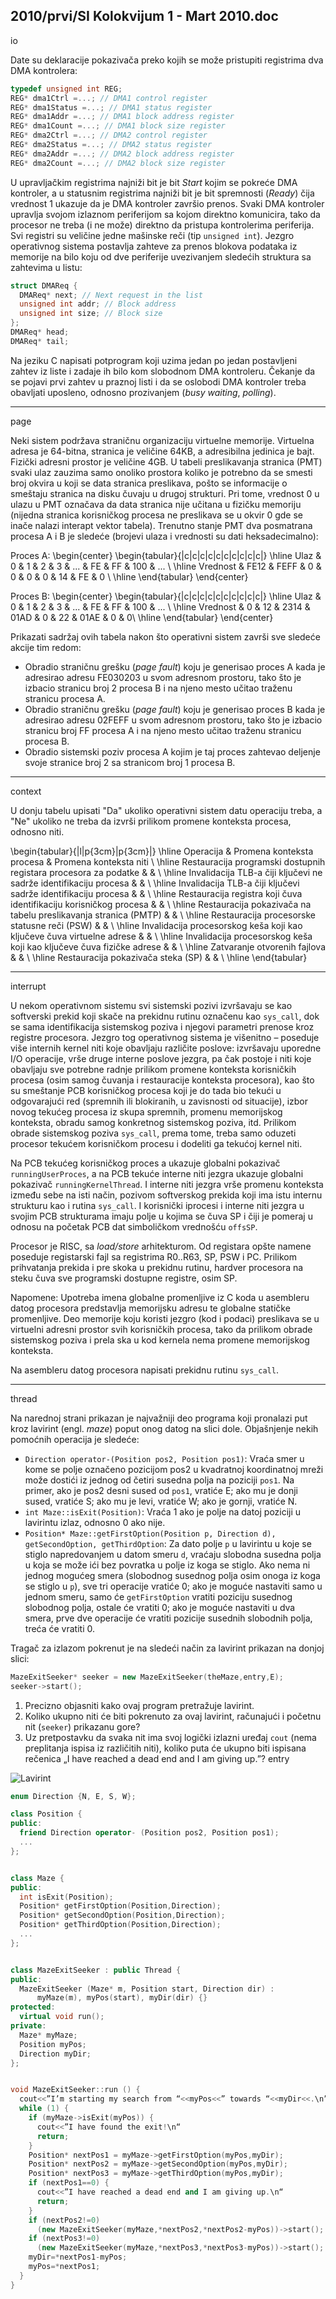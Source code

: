 2010/prvi/SI Kolokvijum 1 - Mart 2010.doc
--------------------------------------------------------------------------------
io

Date su deklaracije pokazivača preko kojih se može pristupiti registrima dva DMA
kontrolera:
```cpp
typedef unsigned int REG;
REG* dma1Ctrl =...; // DMA1 control register
REG* dma1Status =...; // DMA1 status register
REG* dma1Addr =...; // DMA1 block address register
REG* dma1Count =...; // DMA1 block size register
REG* dma2Ctrl =...; // DMA2 control register
REG* dma2Status =...; // DMA2 status register
REG* dma2Addr =...; // DMA2 block address register
REG* dma2Count =...; // DMA2 block size register
```
U upravljačkim registrima najniži bit je bit *Start* kojim se pokreće DMA kontroler, a u
statusnim registrima najniži bit je bit spremnosti (*Ready*) čija vrednost 1 ukazuje da je DMA
kontroler završio prenos. Svaki DMA kontroler upravlja svojom izlaznom periferijom sa
kojom direktno komunicira, tako da procesor ne treba (i ne može) direktno da pristupa
kontrolerima periferija. Svi registri su veličine jedne mašinske reči (tip `unsigned int`).
Jezgro operativnog sistema postavlja zahteve za prenos blokova podataka iz memorije na bilo
koju od dve periferije uvezivanjem sledećih struktura sa zahtevima u listu:
```cpp
struct DMAReq {
  DMAReq* next; // Next request in the list
  unsigned int addr; // Block address
  unsigned int size; // Block size
};
DMAReq* head;
DMAReq* tail;
```
Na jeziku C napisati potprogram koji uzima jedan po jedan postavljeni zahtev iz liste i zadaje
ih bilo kom slobodnom DMA kontroleru. Čekanje da se pojavi prvi zahtev u praznoj listi i da
se oslobodi DMA kontroler treba obavljati uposleno, odnosno prozivanjem (*busy waiting*,
*polling*).


--------------------------------------------------------------------------------
page

Neki sistem podržava straničnu organizaciju virtuelne memorije. Virtuelna adresa je 64-bitna,
stranica je veličine 64KB, a adresibilna jedinica je bajt. Fizički adresni prostor je veličine
4GB. U tabeli preslikavanja stranica (PMT) svaki ulaz zauzima samo onoliko prostora koliko
je potrebno da se smesti broj okvira u koji se data stranica preslikava, pošto se informacije o
smeštaju stranica na disku čuvaju u drugoj strukturi. Pri tome, vrednost 0 u ulazu u PMT
označava da data stranica nije učitana u fizičku memoriju (nijedna stranica korisničkog
procesa ne preslikava se u okvir 0 gde se inače nalazi interapt vektor tabela). Trenutno stanje
PMT dva posmatrana procesa A i B je sledeće (brojevi ulaza i vrednosti su dati
heksadecimalno):

Proces A:
\begin{center}
\begin{tabular}{|c|c|c|c|c|c|c|c|c|c|}
\hline
Ulaz &	0	& 1	& 2 &	3 &	... &	FE &	FF &	100 &	... \\
\hline
Vrednost &	FE12 &	FEFF	& 0 &	0 &	0 &	0 &	14 &	FE &	0 \\
\hline
\end{tabular}
\end{center}

Proces B:
\begin{center}
\begin{tabular}{|c|c|c|c|c|c|c|c|c|c|}
\hline
Ulaz &	0 &	1 & 2 &	3 & 	... & FE &	FF &	100 &	... \\
\hline
Vrednost & 0 &	12 &	2314	& 01AD &	0 &	22 &	01AE	& 0 &	0\\
\hline
\end{tabular}
\end{center}

Prikazati sadržaj ovih tabela nakon što operativni sistem završi sve sledeće akcije tim redom:

- Obradio straničnu grešku (*page fault*) koju je generisao proces A kada je adresirao
adresu FE030203 u svom adresnom prostoru, tako što je izbacio stranicu broj 2
procesa B i na njeno mesto učitao traženu stranicu procesa A.
- Obradio straničnu grešku (*page fault*) koju je generisao proces B kada je adresirao
adresu 02FEFF u svom adresnom prostoru, tako što je izbacio stranicu broj FF procesa
A i na njeno mesto učitao traženu stranicu procesa B.
- Obradio sistemski poziv procesa A kojim je taj proces zahtevao deljenje svoje stranice
broj 2 sa stranicom broj 1 procesa B.

--------------------------------------------------------------------------------
context

U donju tabelu upisati "Da" ukoliko operativni sistem datu operaciju treba, a "Ne" ukoliko ne
treba da izvrši prilikom promene konteksta procesa, odnosno niti.

\begin{tabular}{|l|p{3cm}|p{3cm}|}
\hline
Operacija & Promena konteksta procesa & Promena konteksta niti \\
\hline
Restauracija programski dostupnih registara procesora za podatke & & \\
\hline
Invalidacija TLB-a čiji ključevi ne sadrže identifikaciju procesa & & \\
\hline
Invalidacija TLB-a čiji ključevi sadrže identifikaciju procesa & & \\
\hline
Restauracija registra koji čuva identifikaciju korisničkog procesa & & \\
\hline
Restauracija pokazivača na tabelu preslikavanja stranica (PMTP) & & \\
\hline
Restauracija procesorske statusne reči (PSW) & & \\
\hline
Invalidacija procesorskog keša koji kao ključeve čuva virtuelne adrese & & \\
\hline
Invalidacija procesorskog keša koji kao ključeve čuva fizičke adrese & & \\
\hline
Zatvaranje otvorenih fajlova & & \\
\hline
Restauracija pokazivača steka (SP) & & \\
\hline
\end{tabular}

--------------------------------------------------------------------------------
interrupt

U nekom operativnom sistemu svi sistemski pozivi izvršavaju se kao softverski prekid koji
skače na prekidnu rutinu označenu kao `sys_call`, dok se sama identifikacija sistemskog
poziva i njegovi parametri prenose kroz registre procesora. Jezgro tog operativnog sistema je
višenitno – poseduje više internih kernel niti koje obavljaju različite poslove: izvršavaju
uporedne I/O operacije, vrše druge interne poslove jezgra, pa čak postoje i niti koje obavljaju
sve potrebne radnje prilikom promene konteksta korisničkih procesa (osim samog čuvanja i
restauracije konteksta procesora), kao što su smeštanje PCB korisničkog procesa koji je do
tada bio tekući u odgovarajući red (spremnih ili blokiranih, u zavisnosti od situacije), izbor
novog tekućeg procesa iz skupa spremnih, promenu memorijskog konteksta, obradu samog
konkretnog sistemskog poziva, itd. Prilikom obrade sistemskog poziva `sys_call`, prema
tome, treba samo oduzeti procesor tekućem korisničkom procesu i dodeliti ga tekućoj kernel
niti.

Na PCB tekućeg korisničkog proces a ukazuje globalni pokazivač `runningUserProces`, a na
PCB tekuće interne niti jezgra ukazuje globalni pokazivač `runningKernelThread`. I interne
niti jezgra vrše promenu konteksta između sebe na isti način, pozivom softverskog prekida
koji ima istu internu strukturu kao i rutina `sys_call`. I korisnički iprocesi i interne niti jezgra
u svojim PCB strukturama imaju polje u kojima se čuva SP i čiji je pomeraj u odnosu na
početak PCB dat simboličkom vrednošću `offsSP`.

Procesor je RISC, sa *load/store* arhitekturom. Od registara opšte namene poseduje registarski
fajl sa registrima R0..R63, SP, PSW i PC. Prilikom prihvatanja prekida i pre skoka u prekidnu
rutinu, hardver procesora na steku čuva sve programski dostupne registre, osim SP.

Napomene: Upotreba imena globalne promenljive iz C koda u asembleru datog procesora
predstavlja memorijsku adresu te globalne statičke promenljive. Deo memorije koju koristi
jezgro (kod i podaci) preslikava se u virtuelni adresni prostor svih korisničkih procesa, tako da
prilikom obrade sistemskog poziva i prela ska u kod kernela nema promene memorijskog
konteksta.

Na asembleru datog procesora napisati prekidnu rutinu
`sys_call`.


--------------------------------------------------------------------------------
thread

Na narednoj strani prikazan je najvažniji deo programa koji pronalazi put kroz lavirint (engl.
*maze*) poput onog datog na slici dole. Objašnjenje nekih pomoćnih operacija je sledeće:

- `Direction operator-(Position pos2, Position pos1)`: Vraća smer u kome se
polje označeno pozicijom pos2 u kvadratnoj koordinatnoj mreži može dostići iz
jednog od četiri susedna polja na poziciji `pos1`. Na primer, ako je pos2 desni sused od
`pos1`, vratiće E; ako mu je donji sused, vratiće S; ako mu je levi, vratiće W; ako je
gornji, vratiće N.
- `int Maze::isExit(Position)`: Vraća 1 ako je polje na datoj poziciji u lavirintu
izlaz, odnosno 0 ako nije.
- `Position* Maze::getFirstOption(Position p, Direction d), getSecondOption, getThirdOption`: Za dato polje `p` u lavirintu u koje se stiglo
napredovanjem u datom smeru `d`, vraćaju slobodna susedna polja u koja se može ići
bez povratka u polje iz koga se stiglo. Ako nema ni jednog mogućeg smera (slobodnog
susednog polja osim onoga iz koga se stiglo u `p`), sve tri operacije vratiće 0; ako je
moguće nastaviti samo u jednom smeru, samo će `getFirstOption` vratiti poziciju
susednog slobodnog polja, ostale će vratiti 0; ako je moguće nastaviti u dva smera,
prve dve operacije će vratiti pozicije susednih slobodnih polja, treća će vratiti 0.

Tragač za izlazom pokrenut je na sledeći način za lavirint prikazan na donjoj slici:
```cpp
MazeExitSeeker* seeker = new MazeExitSeeker(theMaze,entry,E);
seeker->start();
```

1. Precizno objasniti kako ovaj program pretražuje lavirint.
2. Koliko ukupno niti će biti pokrenuto za ovaj lavirint, računajući i početnu nit (`seeker`) prikazanu gore?
3. Uz pretpostavku da svaka nit ima svoj logički izlazni uređaj `cout` (nema
preplitanja ispisa iz različitih niti), koliko puta će ukupno biti ispisana rečenica „I have
reached a dead end and I am giving up.”?
entry

![Lavirint](images/2010/03-k1-5-s1.png)

```cpp
enum Direction {N, E, S, W};

class Position {
public:
  friend Direction operator- (Position pos2, Position pos1);
  ...
};


class Maze {
public:
  int isExit(Position);
  Position* getFirstOption(Position,Direction);
  Position* getSecondOption(Position,Direction);
  Position* getThirdOption(Position,Direction);
  ...
};


class MazeExitSeeker : public Thread {
public:
  MazeExitSeeker (Maze* m, Position start, Direction dir) :
      myMaze(m), myPos(start), myDir(dir) {}
protected:
  virtual void run();
private:
  Maze* myMaze;
  Position myPos;
  Direction myDir;
};


void MazeExitSeeker::run () {
  cout<<”I’m starting my search from “<<myPos<<” towards “<<myDir<<.\n”
  while (1) {
    if (myMaze->isExit(myPos)) {
      cout<<”I have found the exit!\n“
      return;
    }
    Position* nextPos1 = myMaze->getFirstOption(myPos,myDir);
    Position* nextPos2 = myMaze->getSecondOption(myPos,myDir);
    Position* nextPos3 = myMaze->getThirdOption(myPos,myDir);
    if (nextPos1==0) {
      cout<<”I have reached a dead end and I am giving up.\n“
      return;
    }
    if (nextPos2!=0)
      (new MazeExitSeeker(myMaze,*nextPos2,*nextPos2-myPos))->start();
    if (nextPos3!=0)
      (new MazeExitSeeker(myMaze,*nextPos3,*nextPos3-myPos))->start();
    myDir=*nextPos1-myPos;
    myPos=*nextPos1;
  }
}
```
